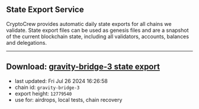 ## State Export Service
CryptoCrew provides automatic daily state exports for all chains we validate. State export files can be used as genesis files and are a snapshot of the current blockchain state, including all validators, accounts, balances and delegations.

---
**Download: [gravity-bridge-3 state export](https://dl-eu2.ccvalidators.com/SERVICE/gravitybridge/gravity-bridge-3_export_12779540.json)**
---

- last updated: Fri Jul 26 2024 16:26:58
- chain id: `gravity-bridge-3`
- export height: `12779540`
- use for: airdrops, local tests, chain recovery
